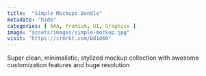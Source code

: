 ```yaml
---
title:  "Simple Mockups Bundle"
metadate: "hide"
categories: [ AAA, Premium, UI, Graphics ]
image: "assets/images/simple-mockup.jpg"
visit: "https://crmrkt.com/Bd1d60"
---
```

Super clean, minimalistic, stylized mockup collection with awesome customization features and huge resolution

